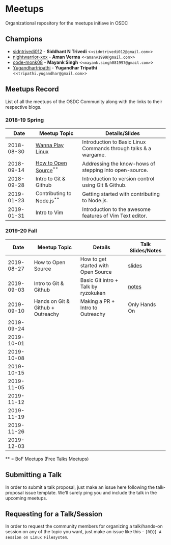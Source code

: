 # Meetups

Organizational repository for the meetups initiave in OSDC

## Champions

- [sidntrivedi012](https://github.com/sidntrivedi012) - **Siddhant N Trivedi** &lt;`<sidntrivedi012@gmail.com>`&gt;
- [nightwarrior-xxx](https://github.com/nightwarrior-xxx) - **Aman Verma** &lt;`<amanv1999@gmail.com>`&gt;
- [code-monk08](https://github.com/code-monk08) - **Mayank Singh** &lt;`<mayank.singh081997@gmail.com>`&gt;
- [Yugandhartripathi](https://github.com/Yugandhartripathi) - **Yugandhar Tripathi** &lt;`<tripathi.yugandhar@gmail.com>`&gt;

## Meetups Record

List of all the meetups of the OSDC Community along with the links to their respective blogs.

### 2018-19 Spring

| Date       | Meetup Topic                                                | Details/Slides                                                  |
| ---------- | ----------------------------------------------------------- | --------------------------------------------------------------- |
| 2018-08-30 | [Wanna Play Linux](https://bit.ly/2NyFacz)                  | Introduction to Basic Linux Commands through talks & a wargame. |
| 2018-09-14 | [How to Open Source](https://bit.ly/2PWTA2Z)<sup>\*\*</sup> | Addressing the know-hows of stepping into open-source.          |
| 2018-09-28 | Intro to Git & Github                                       | Introduction to version control using Git & Github.             |
| 2019-01-23 | Contributing to Node.js<sup>\*\*</sup>                      | Getting started with contributing to Node.js.                   |
| 2019-01-31 | Intro to Vim                                                | Introduction to the awesome features of Vim Text editor.        |

### 2019-20 Fall

| Date       | Meetup Topic                      | Details                             | Talk Slides/Notes                  |
| ---------- | --------------------------------- | ----------------------------------- | ---------------------------------- |
| 2019-08-27 | How to Open Source                | How to get started with Open Source | [slides](https://bit.ly/2zo4okx)   |
| 2019-09-03 | Intro to Git & Github             | Basic Git intro + Talk by ryzokuken | [notes](./community_etiquettes.md) |
| 2019-09-10 | Hands on Git & Github + Outreachy | Making a PR + Intro to Outreachy    | Only Hands On                      |
| 2019-09-24 |                                   |                                     |
| 2019-10-01 |                                   |                                     |
| 2019-10-08 |                                   |                                     |
| 2019-10-15 |                                   |                                     |
| 2019-11-05 |                                   |                                     |
| 2019-11-12 |                                   |                                     |
| 2019-11-19 |                                   |                                     |
| 2019-11-26 |                                   |                                     |
| 2019-12-03 |                                   |                                     |

\*\* = BoF Meetups (Free Talks Meetups)

## Submitting a Talk

In order to submit a talk proposal, just make an issue here following the talk-proposal issue template. We'll surely ping you and include the talk in the upcoming meetups.

## Requesting for a Talk/Session

In order to request the community members for organizing a talk/hands-on session on any of the topic you want, just make an issue like this - `[REQ] A session on Linux Filesystem`.
